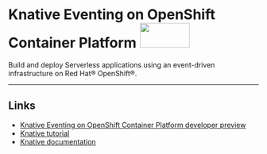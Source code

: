 
# Knative Eventing on OpenShift Container Platform <img src="https://github.com/openshift-knative/docs/blob/master/images/knative-openshift-logo.png" width="100" height="50" />

Build and deploy Serverless applications using an event-driven infrastructure on Red Hat® OpenShift®.

--------------
## Links
* [Knative Eventing on OpenShift Container Platform developer preview](https://openshift-knative.github.io/docs/docs/index.html)
* [Knative tutorial](https://redhat-developer-demos.github.io/knative-tutorial)
* [Knative documentation](https://github.com/knative/docs)
